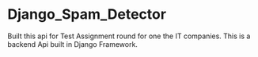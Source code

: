 # Django_Spam_Detector
Built this api for Test Assignment round for one the IT companies. This is a backend Api built in Django Framework.  
